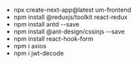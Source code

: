 - npx create-next-app@latest um-frontend
- npm install @reduxjs/toolkit react-redux
- npm install antd --save
- npm install @ant-design/cssinjs --save
- npm install react-hook-form
- npm i axios
- npm i jwt-decode
